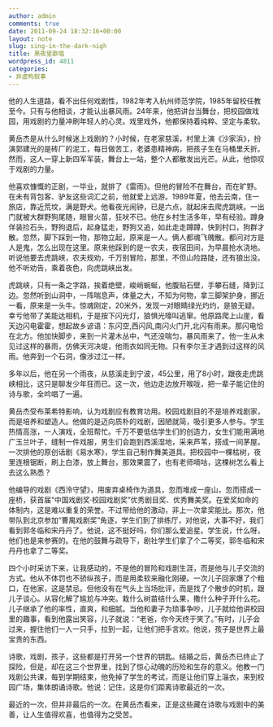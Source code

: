 ```yaml
---
author: admin
comments: true
date: 2011-09-24 18:32:16+00:00
layout: note
slug: sing-in-the-dark-nigh
title: 黑夜里歌唱
wordpress_id: 4811
categories:
- 非虚构叙事
---
```


他的人生道路，看不出任何戏剧性，1982年考入杭州师范学院，1985年留校任教至今。只有与他相谈，才能认出暴风雨。24年来，他把讲台当舞台，把校园做戏园，用戏剧的力量冲刷年轻人的心灵。戏里戏外，他都保持着纯粹、坚定与柔软。

黄岳杰是从什么时候迷上戏剧的？小时候，在老家慈溪，村里上演《沙家浜》，扮演郭建光的是砖厂的泥工，每日做苦工，老婆患精神病，把孩子生在马桶里夭折。然而，这人一穿上新四军军装，舞台上一站，整个人都散发出光芒。从此，他惊叹于戏剧的力量。

他喜欢慷慨的正剧，一毕业，就排了《雷雨》。但他的冒险不在舞台，而在旷野。在未有背包客、驴友这些词汇之前，他就爱上远游。1989年夏，他去云南，住一旅店，靠近荒坟，满是野犬。他看夜光闹钟，已是六点，就起床去爬虎跳峡。一出门就被大群野狗尾随，眼冒火苗，狂吠不已。他在乡村生活多年，早有经验。蹲身佯装捡石头，野狗退后，起身猛走，野狗又追，如此走走蹲蹲，快到村口，狗群才散。忽然，脚下踩到一物，那物立起，原来是一人。俩人都魂飞魄散。都问对方是人是鬼，怎么出现在这里。原来他踩到的是一农夫，夜宿田间，为早晨抢水浇地。听说他要去虎跳峡，农夫规劝，千万别冒险，那里，不但山险路陡，还有狼出没。他不听劝告，乘着夜色，向虎跳峡出发。

虎跳峡，只有一条之字路，挨着绝壁，峻峭蜿蜒，他腹贴石壁，手攀石缝，降到江边。忽然听到山洞中，一阵喘息声，体量之大，不知为何物，拿三脚架护身，挪近一看，原来是一头牛。惊魂刚定，20米外，发现一对眼睛绿光灼灼，是狼无疑。幸亏他带了美能达相机，于是按下闪光灯，狼惧光嚎叫逃窜。他原路爬上山崖，看天边闪电霍霍，想起故乡谚语：东闪空,西闪风,南闪火门开,北闪有雨来。那闪电恰在北方。他加快脚步，来到一片灌木丛中，气还没喘匀，暴风雨来了。他一生从未见过这样的暴雨，仿佛天河决堤，他雨衣如同无物。只有李尔王才遇到过这样的风雨。他奔到一个石洞，像涉过江一样。

多年以后，他在另一个雨夜，从慈溪走到宁波，45公里，用了8小时，跟夜走虎跳峡相比，这只是聊发少年狂而已。这一次，他边走边放开喉咙，把一辈子能记住的诗与歌，全吟唱了一遍。

黄岳杰受布莱希特影响，认为戏剧应有教育功用。校园戏剧目的不是培养戏剧家，而是培养和塑造人。他做的是迈向质朴的戏剧，因陋就简，吸引更多人参与。学生热情高涨，一人演戏，全班帮忙。千万不要低估学生们的创造力，女生们能用满地广玉兰叶子，缝制一件戏服，男生们会跑到西溪湿地，采来芦苇，搭成一间茅屋。一次排他的原创话剧《易水寒》，学生自己制作舞美道具。把校园中一棵枯树，夜里连根锯断，刷上白漆，放上舞台，那效果震了，也有老师嘀咕，这棵树怎么看上去这么熟悉？

他编导的戏剧《西泠守望》，用废弃桌椅作为道具，忽而堆成一座山，忽而搭成一座桥，获首届“中国戏剧奖·校园戏剧奖”优秀剧目奖、优秀舞美奖。在爱奖如命的体制内，这是难以重复的荣誉。不过带给他的激动，非上一次拿奖能比。那次，他带队到北京参加“曹禺戏剧奖”角逐，学生们到了排练厅，对他说，大事不好，我们看到郭冬临和宋丹丹了。他说，这不挺好吗，你们那么爱追星。学生说，什么呀，他们也是来参赛的。在他的鼓舞与疏导下，剧社学生们拿了个二等奖，郭冬临和宋丹丹也拿了二等奖。

四个小时采访下来，让我感动的，不是他的冒险和戏剧生涯，而是他与儿子交流的方式。他从不体罚也不骄纵孩子，而是用柔软来融化刚硬。一次儿子回家爆了个粗口，在他家，这是禁忌。但他没有在气头上当场批评，而是找了个散步的时机，跟儿子谈心。从容化解了尴尬与冲突。栽什么树苗结什么果，撒什么种子开什么花。儿子继承了他的率性，直爽，和细腻。当他和妻子为琐事争吵，儿子就给他讲校园里的趣事，看到他露出笑容，儿子就说：“老爸，你今天终于笑了。”有时，儿子会过来，握住他们一人一只手，拉到一起，让他们把手言欢。他说，孩子是世界上最宝贵的东西。

诗歌，戏剧，孩子，这些都是打开另一个世界的钥匙。结婚之后，黄岳杰已终止了探险，但是，却在这三个世界里，找到了惊心动魄的历险和生存的意义。他教一门戏剧公共课，每到学期结束，他免掉了学生的考试，而是让他们穿上淄衣，来到校园广场，集体朗诵诗歌。他说：记住，这是你们距离诗歌最近的一次。

最近的一次，但并非最后的一次。在黄岳杰看来，正是这些藏在诗歌与戏剧中的美善，让人生值得欢喜，也值得为之受苦。
